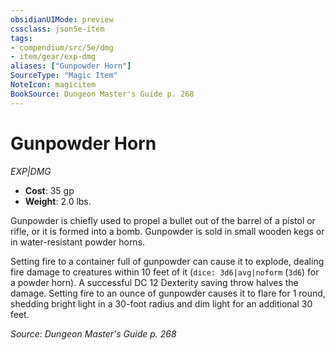 ```yaml
---
obsidianUIMode: preview
cssclass: json5e-item
tags:
- compendium/src/5e/dmg
- item/gear/exp-dmg
aliases: ["Gunpowder Horn"]
SourceType: "Magic Item"
NoteIcon: magicitem
BookSource: Dungeon Master's Guide p. 268
---
```

# Gunpowder Horn
*EXP|DMG*  

- **Cost**: 35 gp
- **Weight**: 2.0 lbs.

Gunpowder is chiefly used to propel a bullet out of the barrel of a pistol or rifle, or it is formed into a bomb. Gunpowder is sold in small wooden kegs or in water-resistant powder horns.

Setting fire to a container full of gunpowder can cause it to explode, dealing fire damage to creatures within 10 feet of it (`dice: 3d6|avg|noform` (`3d6`) for a powder horn). A successful DC 12 Dexterity saving throw halves the damage. Setting fire to an ounce of gunpowder causes it to flare for 1 round, shedding bright light in a 30-foot radius and dim light for an additional 30 feet.

*Source: Dungeon Master's Guide p. 268*
